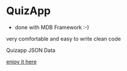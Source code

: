 # QuizApp
 
 * done with MDB Framework :-)
 
 very comfortable and easy to write clean code
 
 Quizapp JSON Data



[enjoy it here](https://jankee92pl.github.io/QuizApp/)
